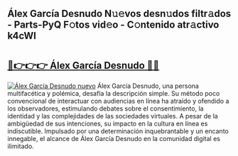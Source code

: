 ## Álex García Desnudo N𝚞𝚎vos desn𝚞dos filtr𝚊dos - Parts-PyQ F𝚘tos vid𝚎o - C𝚘ntenido atr𝚊ctivo k4cWI

# <h2><a href="http://mbc5gm.tromn.icu/?c=%c3%81lex+Garc%c3%ada+Desnudo">🔗👉👉👉 Álex García Desnudo 🔗🔗</a></h2>

[![Álex García Desnudo nuevo](https://i.imgur.com/pEAQMta.gif)](http://mbc5gm.tromn.icu/?c=%c3%81lex+Garc%c3%ada+Desnudo)
Álex García Desnudo, una persona multifacética y polémica, desafía la descripción simple. Su método poco convencional de interactuar con audiencias en línea ha atraído y ofendido a los observadores, estimulando debates sobre el consentimiento, la identidad y las complejidades de las sociedades virtuales. A pesar de la ambigüedad de sus intenciones, su impacto en la cultura en línea es indiscutible. Impulsado por una determinación inquebrantable y un encanto innegable, el alcance de Álex García Desnudo en la comunidad digital es ilimitado.
